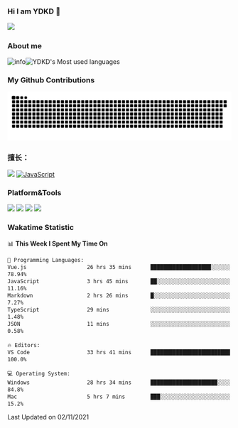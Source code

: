 ### Hi I am YDKD 👋

![](https://visitor-badge.glitch.me/badge?page_id=YDKD.readme)

### About me
![info](https://github-readme-stats.vercel.app/api?username=YDKD&show_icons=true&theme=cobalt)![YDKD's Most used languages](https://github-readme-stats.vercel.app/api/top-langs/?username=YDKD&layout=compact&hide_border=true&langs_count=8)

### My Github Contributions
![](https://raw.githubusercontent.com/YDKD/YDKD/main/assets/github-contribution-grid-snake.svg)

### 擅长：<br />
[![](https://img.shields.io/badge/-Vue.js-007396?style=flat-square&logo=Vue.js&logoColor=#4FC08D)](https://cn.vuejs.org/)
[![JavaScript](https://img.shields.io/badge/-JavaScript-f7e018?style=flat-square&logo=javascript&logoColor=white)]()

### Platform&Tools <br/>

[![]( https://img.shields.io/badge/macOS-Big%20Sur-292e33?style=flat-square&logo=apple&logoColor=ffffff )]() [![](https://img.shields.io/badge/Windows-10-2376bc?style=flat-square&logo=windows&logoColor=ffffff)]() [![]( https://img.shields.io/badge/IDE-Visual%20Studio%20Code-blue?style=flat-square&logo=visual-studio-code&logoColor=ffffff )]() [![]( https://img.shields.io/badge/iPhone-12-999999?style=flat-square&logo=apple&logoColor=ffffff)]() <br />

### Wakatime Statistic
<!--START_SECTION:waka-->
📊 **This Week I Spent My Time On** 

```text
💬 Programming Languages: 
Vue.js                   26 hrs 35 mins      ███████████████████░░░░░░   78.94% 
JavaScript               3 hrs 45 mins       ██░░░░░░░░░░░░░░░░░░░░░░░   11.16% 
Markdown                 2 hrs 26 mins       █░░░░░░░░░░░░░░░░░░░░░░░░   7.27% 
TypeScript               29 mins             ░░░░░░░░░░░░░░░░░░░░░░░░░   1.48% 
JSON                     11 mins             ░░░░░░░░░░░░░░░░░░░░░░░░░   0.58%

🔥 Editors: 
VS Code                  33 hrs 41 mins      █████████████████████████   100.0%

💻 Operating System: 
Windows                  28 hrs 34 mins      █████████████████████░░░░   84.8% 
Mac                      5 hrs 7 mins        ███░░░░░░░░░░░░░░░░░░░░░░   15.2%

```


 Last Updated on 02/11/2021
<!--END_SECTION:waka-->

<!--
**YDKD/YDKD** is a ✨ _special_ ✨ repository because its `README.md` (this file) appears on your GitHub profile.

Here are some ideas to get you started:

- 🔭 I’m currently working on ...
- 🌱 I’m currently learning ...
- 👯 I’m looking to collaborate on ...
- 🤔 I’m looking for help with ...
- 💬 Ask me about ...
- 📫 How to reach me: ...
- 😄 Pronouns: ...
- ⚡ Fun fact: ...
-->
